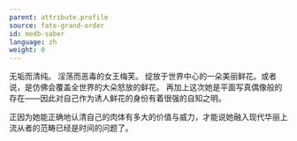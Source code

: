```yaml
---
parent: attribute.profile
source: fate-grand-order
id: medb-saber
language: zh
weight: 0
---
```


无垢而清纯。
淫荡而恶毒的女王梅芙。
绽放于世界中心的一朵美丽鲜花。或者说，是仿佛会覆盖全世界的大朵怒放的鲜花。
再加上这次她是平面写真偶像般的存在——因此对自己作为诱人鲜花的身份有着很强的自知之明。

正因为她能正确地认清自己的肉体有多大的价值与威力，才能说她融入现代华丽上流从者的范畴已经是时间的问题了。
